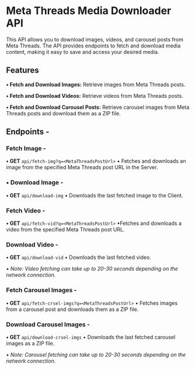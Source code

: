 # Meta Threads Media Downloader API

This API allows you to download images, videos, and carousel posts from Meta Threads. The API provides endpoints to fetch and download media content, making it easy to save and access your desired media.

## Features
**• Fetch and Download Images:** Retrieve images from Meta Threads posts.

**• Fetch and Download Videos:** Retrieve videos from Meta Threads posts.

**• Fetch and Download Carousel Posts:** Retrieve carousel images from Meta Threads posts and download them as a ZIP file.

## Endpoints -

### Fetch Image -
**• GET** `api/fetch-img?q=<MetaThreadsPostUrl>`
     • Fetches and downloads an image from the specified Meta Threads post URL in the Server.

### • Download Image -
**• GET** `api/download-img`
     • Downloads the last fetched image to the Client.

### Fetch Video -
**• GET** `api/fetch-vid?q=<MetaThreadsPostUrl>`
    •Fetches and downloads a video from the specified Meta Threads post URL.

### Download Video -

**• GET** `api/download-vid`
   • Downloads the last fetched video.
   
   *• Note: Video fetching can take up to 20-30 seconds depending on the network connection.*
     
### Fetch Carousel Images -
**• GET** `api/fetch-crsel-imgs?q=<MetaThreadsPostUrl>`
    • Fetches images from a carousel post and downloads them as a ZIP file.
   
### Download Carousel Images -

**• GET** `api/download-crsel-imgs`
   • Downloads the last fetched carousel images as a ZIP file.
    
   *• Note: Carousel fetching can take up to 20-30 seconds depending on the network connection.*    

